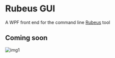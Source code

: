 # Rubeus GUI
 A WPF front end for the command line [Rubeus](https://github.com/GhostPack/Rubeus) tool
 
 ##  Coming soon
 ![img1](https://raw.githubusercontent.com/VbScrub/Rubeus-GUI/master/RubeusGUI1.png)
 

